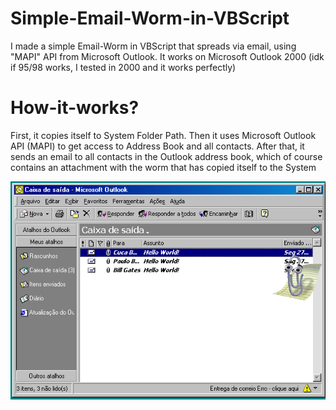 # Simple-Email-Worm-in-VBScript
I made a simple Email-Worm in VBScript that spreads via email, using "MAPI" API from Microsoft Outlook. It works on Microsoft Outlook 2000 (idk if 95/98 works, I tested in 2000 and it works perfectly)
# How-it-works?
First, it copies itself to System Folder Path. Then it uses Microsoft Outlook API (MAPI) to get access to Address Book and all contacts.
After that, it sends an email to all contacts in the Outlook address book, which of course contains an attachment with the worm that has copied itself to the System

![GitHub Logo](1.png)
